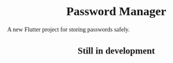 <span style="font-family: Quicksand;">

<h1 align="center">Password Manager</h1>

A new Flutter project for storing passwords safely.

<h2 align="center">Still in development</h2>

</span>
